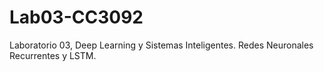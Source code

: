 # Lab03-CC3092
Laboratorio 03, Deep Learning y Sistemas Inteligentes. Redes Neuronales Recurrentes y LSTM.
